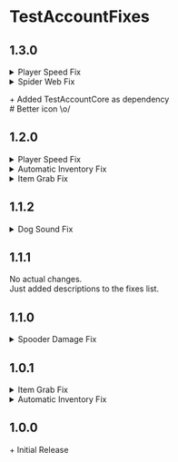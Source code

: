# TestAccountFixes

## 1.3.0

<details> 
  <summary>Player Speed Fix</summary> 

\+ Added a cooldown. Now checks should only run every 1 second<br>

</details>

<details> 
  <summary>Spider Web Fix</summary> 

\+ Added a cooldown. Now checks should only run every 1 second<br>

</details>

\+ Added TestAccountCore as dependency<br>
\# Better icon \\o/<br>

## 1.2.0

<details> 
  <summary>Player Speed Fix</summary> 

\+ Added Player Speed Fix, which fixes players being critically injured while not under 20 HP<br>

</details>

<details> 
  <summary>Automatic Inventory Fix</summary> 

\* Hopefully fixed all issues concerning infinite "Giving up" loops<br>
\* Hopefully fixed all issues with items becoming invisible<br>

</details>

<details> 
  <summary>Item Grab Fix</summary> 

\+ Added config option to enable/disable pre-game item grabbing<br>

</details>

## 1.1.2

<details> 
  <summary>Dog Sound Fix</summary> 

\+ Fixed "modern" silent sprint<br>
\* Fixed the fix<br>

</details>

## 1.1.1

No actual changes.<br>
Just added descriptions to the fixes list.

## 1.1.0

<details> 
  <summary>Spooder Damage Fix</summary> 

\+ Added the Spooder Damage "Fix", which is disabled by default, and changes the damage value for spooders (Aka
spiders)<br>

</details>

## 1.0.1

<details> 
  <summary>Item Grab Fix</summary> 

\* Fixed non-grabbable item being prioritized over InteractTriggers (Should fix issues with sell desk)<br>

</details>

<details> 
  <summary>Automatic Inventory Fix</summary> 

\+ Integrated original [InventoryFixPlugin](https://thunderstore.io/c/lethal-company/p/DOkge/InventoryFixPlugin/). If
you have the original installed, the original will be used instead<br>

</details>

## 1.0.0

\+ Initial Release<br>
